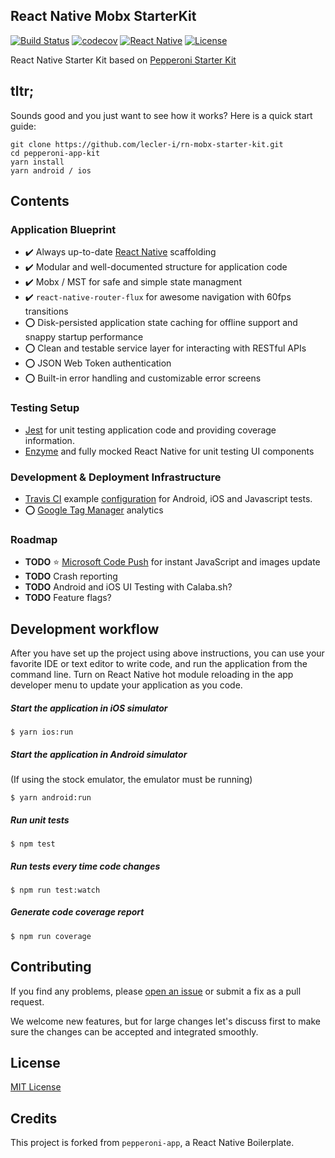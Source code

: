 ## React Native Mobx StarterKit
[![Build Status](https://travis-ci.org/lecler-i/rn-mst-starter.svg?branch=master)](https://travis-ci.org/lecler-i/rn-mst-starter)
[![codecov](https://codecov.io/gh/lecler-i/rn-mst-starter/branch/master/graph/badge.svg)](https://codecov.io/gh/lecler-i/rn-mst-starter)
[![React Native](https://img.shields.io/badge/react%20native-0.49.3-brightgreen.svg)](https://github.com/facebook/react-nati)
[![License](https://img.shields.io/github/license/mashape/apistatus.svg?maxAge=2592000)](https://github.com/futurice/pepperoni-app-kit/blob/master/LICENSE)

React Native Starter Kit based on [Pepperoni Starter Kit](http://getpepperoni.com)

## tltr;

Sounds good and you just want to see how it works? Here is a quick start guide:

```
git clone https://github.com/lecler-i/rn-mobx-starter-kit.git
cd pepperoni-app-kit
yarn install
yarn android / ios
```

## Contents

### Application Blueprint

* :heavy_check_mark: Always up-to-date [React Native](https://facebook.github.io/react-native/) scaffolding
* :heavy_check_mark: Modular and well-documented structure for application code
* :heavy_check_mark: Mobx / MST for safe and simple state managment
* :heavy_check_mark: `react-native-router-flux` for awesome navigation with 60fps transitions
* :o: Disk-persisted application state caching for offline support and snappy startup performance
* :o: Clean and testable service layer for interacting with RESTful APIs
* :o: JSON Web Token authentication
* :o: Built-in error handling and customizable error screens

### Testing Setup

* [Jest](https://facebook.github.io/jest/) for unit testing application code and providing coverage information.
* [Enzyme](https://github.com/airbnb/enzyme) and fully mocked React Native for unit testing UI components

### Development & Deployment Infrastructure

* [Travis CI](https://travis-ci.org/futurice/pepperoni-app-kit) example [configuration](https://github.com/futurice/pepperoni-app-kit/blob/master/.travis.yml) for Android, iOS and Javascript tests.
* :o: [Google Tag Manager](https://www.google.com/analytics/tag-manager/) analytics


### Roadmap

* **TODO** :star: [Microsoft Code Push](http://microsoft.github.io/code-push) for instant JavaScript and images update
* **TODO** Crash reporting
* **TODO** Android and iOS UI Testing with Calaba.sh?
* **TODO** Feature flags?

## Development workflow

After you have set up the project using above instructions, you can use your favorite IDE or text editor to write code, and run the application from the command line. Turn on React Native hot module reloading in the app developer menu to update your application as you code.

##### Start the application in iOS simulator
```
$ yarn ios:run
```

##### Start the application in Android simulator
(If using the stock emulator, the emulator must be running)
```
$ yarn android:run
```

##### Run unit tests
```
$ npm test
```

##### Run tests every time code changes
```
$ npm run test:watch
```

##### Generate code coverage report
```
$ npm run coverage
```

## Contributing

If you find any problems, please [open an issue](https://github.com/futurice/pepperoni-app-kit/issues/new) or submit a fix as a pull request.

We welcome new features, but for large changes let's discuss first to make sure the changes can be accepted and integrated smoothly.

## License

[MIT License](LICENSE)

## Credits

This project is forked from `pepperoni-app`, a React Native Boilerplate.
